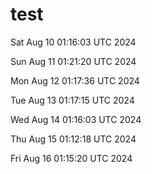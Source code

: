 # test


Sat Aug 10 01:16:03 UTC 2024

Sun Aug 11 01:21:20 UTC 2024

Mon Aug 12 01:17:36 UTC 2024

Tue Aug 13 01:17:15 UTC 2024

Wed Aug 14 01:16:03 UTC 2024

Thu Aug 15 01:12:18 UTC 2024

Fri Aug 16 01:15:20 UTC 2024
